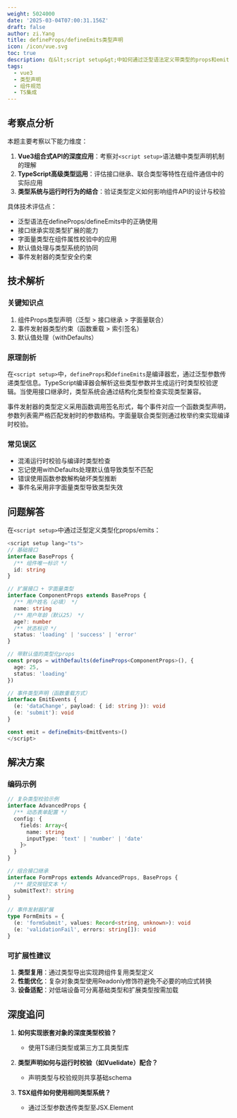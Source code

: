 ```yaml
---
weight: 5024000
date: '2025-03-04T07:00:31.156Z'
draft: false
author: zi.Yang
title: defineProps/defineEmits类型声明
icon: /icon/vue.svg
toc: true
description: 在&lt;script setup&gt;中如何通过泛型语法定义带类型的props和emits？请演示使用接口继承和字面量类型实现复杂类型校验的代码示例。
tags:
  - vue3
  - 类型声明
  - 组件规范
  - TS集成
---
```


## 考察点分析

本题主要考察以下能力维度：

1. **Vue3组合式API的深度应用**：考察对`<script setup>`语法糖中类型声明机制的理解
2. **TypeScript高级类型运用**：评估接口继承、联合类型等特性在组件通信中的实际应用
3. **类型系统与运行时行为的结合**：验证类型定义如何影响组件API的设计与校验

具体技术评估点：

- 泛型语法在defineProps/defineEmits中的正确使用
- 接口继承实现类型扩展的能力
- 字面量类型在组件属性校验中的应用
- 默认值处理与类型系统的协同
- 事件发射器的类型安全约束

## 技术解析

### 关键知识点

1. 组件Props类型声明（泛型 > 接口继承 > 字面量联合）
2. 事件发射器类型约束（函数重载 > 索引签名）
3. 默认值处理（withDefaults）

### 原理剖析

在`<script setup>`中，`defineProps`和`defineEmits`是编译器宏，通过泛型参数传递类型信息。TypeScript编译器会解析这些类型参数并生成运行时类型校验逻辑。当使用接口继承时，类型系统会通过结构化类型检查实现类型兼容。

事件发射器的类型定义采用函数调用签名形式，每个事件对应一个函数类型声明，参数列表需严格匹配发射时的参数结构。字面量联合类型则通过枚举约束实现编译时校验。

### 常见误区

- 混淆运行时校验与编译时类型检查
- 忘记使用withDefaults处理默认值导致类型不匹配
- 错误使用函数参数解构破坏类型推断
- 事件名采用非字面量类型导致类型失效

## 问题解答

在`<script setup>`中通过泛型定义类型化props/emits：

```typescript
<script setup lang="ts">
// 基础接口
interface BaseProps {
  /** 组件唯一标识 */
  id: string
}

// 扩展接口 + 字面量类型
interface ComponentProps extends BaseProps {
  /** 用户姓名（必填） */
  name: string
  /** 用户年龄（默认25） */
  age?: number
  /** 状态标识 */
  status: 'loading' | 'success' | 'error'
}

// 带默认值的类型化props
const props = withDefaults(defineProps<ComponentProps>(), {
  age: 25,
  status: 'loading'
})

// 事件类型声明（函数重载方式）
interface EmitEvents {
  (e: 'dataChange', payload: { id: string }): void
  (e: 'submit'): void
}

const emit = defineEmits<EmitEvents>()
</script>
```

## 解决方案

### 编码示例

```typescript
// 复杂类型校验示例
interface AdvancedProps {
  /** 动态表单配置 */
  config: {
    fields: Array<{
      name: string
      inputType: 'text' | 'number' | 'date'
    }>
  }
}

// 组合接口继承
interface FormProps extends AdvancedProps, BaseProps {
  /** 提交按钮文本 */
  submitText?: string
}

// 事件发射器扩展
type FormEmits = {
  (e: 'formSubmit', values: Record<string, unknown>): void
  (e: 'validationFail', errors: string[]): void
}
```

### 可扩展性建议

1. **类型复用**：通过类型导出实现跨组件复用类型定义
2. **性能优化**：复杂对象类型使用Readonly修饰符避免不必要的响应式转换
3. **设备适配**：对低端设备可分离基础类型和扩展类型按需加载

## 深度追问

1. **如何实现嵌套对象的深度类型校验？**
   - 使用TS递归类型或第三方工具类型库

2. **类型声明如何与运行时校验（如Vuelidate）配合？**
   - 声明类型与校验规则共享基础schema

3. **TSX组件如何使用相同类型系统？**
   - 通过泛型参数透传类型至JSX.Element
